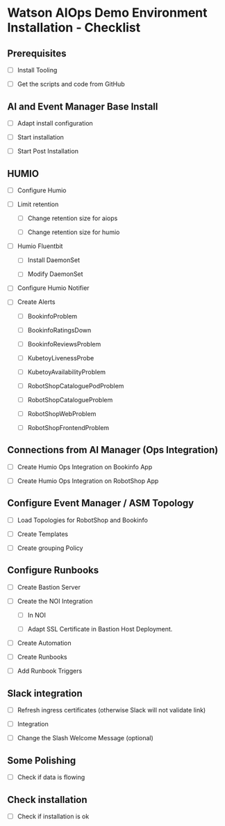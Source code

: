 # Watson AIOps Demo Environment Installation - Checklist


## Prerequisites

- [ ] Install Tooling
 
- [ ] Get the scripts and code from GitHub


## AI and Event Manager Base Install
- [ ] Adapt install configuration
 
- [ ] Start installation
 
- [ ] Start Post Installation



## HUMIO

   
- [ ] Configure Humio
 
- [ ] Limit retention
 
	- [ ] Change retention size for aiops
 
	- [ ] Change retention size for humio

- [ ] Humio Fluentbit
 
	- [ ] Install DaemonSet
   
	- [ ] Modify DaemonSet

- [ ] Configure Humio Notifier
 
- [ ] Create Alerts
 
	- [ ] BookinfoProblem
   
	- [ ] BookinfoRatingsDown
   
	- [ ] BookinfoReviewsProblem
   
	- [ ] KubetoyLivenessProbe
   
	- [ ] KubetoyAvailabilityProblem
   
	- [ ] RobotShopCataloguePodProblem
   
	- [ ] RobotShopCatalogueProblem

	- [ ] RobotShopWebProblem

	- [ ] RobotShopFrontendProblem





 
## Connections from AI Manager (Ops Integration)

- [ ] Create Humio Ops Integration on Bookinfo App

- [ ] Create Humio Ops Integration on RobotShop App
 



## Configure Event Manager / ASM Topology
- [ ] Load Topologies for RobotShop and Bookinfo
 
- [ ] Create Templates
 
- [ ] Create grouping Policy


## Configure Runbooks
- [ ] Create Bastion Server
 
- [ ] Create the NOI Integration
 
	- [ ] In NOI
   
	- [ ] Adapt SSL Certificate in Bastion Host Deployment.
   
- [ ] Create Automation
 
- [ ] Create Runbooks
 
- [ ] Add Runbook Triggers
 


## Slack integration
- [ ] Refresh ingress certificates (otherwise Slack will not validate link)
 
- [ ] Integration
 
- [ ] Change the Slash Welcome Message (optional)


## Some Polishing
 
- [ ] Check if data is flowing
 
 

## Check installation

- [ ] Check if installation is ok